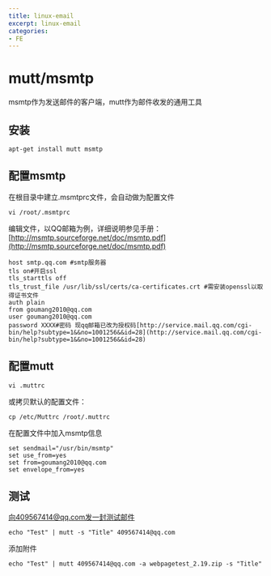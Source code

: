 ```yaml
---
title: linux-email
excerpt: linux-email
categories: 
- FE
---
```




# mutt/msmtp
msmtp作为发送邮件的客户端，mutt作为邮件收发的通用工具

## 安装
```
apt-get install mutt msmtp
```

## 配置msmtp
在根目录中建立.msmtprc文件，会自动做为配置文件
```
vi /root/.msmtprc
```
编辑文件，以QQ邮箱为例，详细说明参见手册：[http://msmtp.sourceforge.net/doc/msmtp.pdf](http://msmtp.sourceforge.net/doc/msmtp.pdf)
```
host smtp.qq.com #smtp服务器
tls on#开启ssl
tls_starttls off
tls_trust_file /usr/lib/ssl/certs/ca-certificates.crt #需安装openssl以取得证书文件
auth plain
from goumang2010@qq.com
user goumang2010@qq.com
password XXXX#密码 现qq邮箱已改为授权码[http://service.mail.qq.com/cgi-bin/help?subtype=1&&no=1001256&&id=28](http://service.mail.qq.com/cgi-bin/help?subtype=1&&no=1001256&&id=28)
```

## 配置mutt
```
vi .muttrc
```
或拷贝默认的配置文件：
```
cp /etc/Muttrc /root/.muttrc
```
在配置文件中加入msmtp信息
```
set sendmail="/usr/bin/msmtp"
set use_from=yes
set from=goumang2010@qq.com
set envelope_from=yes
```

## 测试
向409567414@qq.com发一封测试邮件
```
echo "Test" | mutt -s "Title" 409567414@qq.com
```
添加附件
```
echo "Test" | mutt 409567414@qq.com -a webpagetest_2.19.zip -s "Title" 
```
